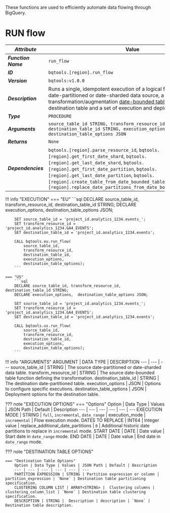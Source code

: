 These functions are used to efficiently automate data flowing through BigQuery.

# **RUN flow**
_**Attribute**_ | Value
--- | ---
_**Function Name**_ | `run_flow`
_**ID**_ | `bqtools.[region].run_flow`
_**Version**_ | `bqtools:v1.0.0`
_**Description**_ | Runs a single, idempotent execution of a logical flow, defined by a date-partitioned or date-sharded data source, a transformation/augmentation [date-bounded table function](/reference/bqtools/concepts/resources#date-bounded-table-function), a destination table and a set of execution and deployment options.
_**Type**_ | `PROCEDURE`
_**Arguments**_ | `source_table_id STRING, transform_resource_id STRING, destination_table_id STRING, execution_options JSON, destination_table_options JSON`
_**Returns**_ | `None`
_**Dependencies**_ | `bqtools.[region].parse_resource_id`, `bqtools.[region].get_first_date_shard`, `bqtools.[region].get_last_date_shard`, `bqtools.[region].get_first_date_partition`, `bqtools.[region].get_last_date_partition`, `bqtools.[region].create_table_from_date_bounded_table_function`, `bqtools.[region].replace_date_partitions_from_date_bounded_table_function`

!!! info "EXECUTION" 
    === "EU"
        ```sql
        DECLARE source_table_id, transform_resource_id, destination_table_id STRING;
        DECLARE execution_options,  destination_table_options JSON;

        SET source_table_id = 'project_id.analytics_1234.events_';
        SET transform_resource_id = 'project_id.analytics_1234.GA4_EVENTS';
        SET destination_table_id = 'project_id.analytics_1234.events';

        CALL bqtools.eu.run_flow(
            source_table_id, 
            transform_resource_id, 
            destination_table_id, 
            execution_options, 
            destination_table_options);
        ```
    
    === "US"
        ```sql
        DECLARE source_table_id, transform_resource_id, destination_table_id STRING;
        DECLARE execution_options,  destination_table_options JSON;

        SET source_table_id = 'project_id.analytics_1234.events_';
        SET transform_resource_id = 'project_id.analytics_1234.GA4_EVENTS';
        SET destination_table_id = 'project_id.analytics_1234.events';

        CALL bqtools.us.run_flow(
            source_table_id, 
            transform_resource_id, 
            destination_table_id, 
            execution_options, 
            destination_table_options);
        ```

!!! info "ARGUMENTS" 
    ARGUMENT | DATA TYPE | DESCRIPTION
    --- | --- | ---
    source_table_id | STRING | The source date-partitioned or date-sharded data table.
    transform_resource_id | STRING | The source date-bounded table function defining the transformation.
    destination_table_id | STRING | The destination date-partitioned table.
    execution_options | JSON | Options to configure specific executions.
    destination_table_options | JSON | Deployment options for the destination table.


??? note "EXECUTION OPTIONS"
    === "Options"
        Option | Data Type | Values | JSON Path | Default | Description
        --- | --- | --- | --- | --- | ---
        EXECUTION MODE | STRING | `full`, `incremental`, `date_range` | execution_mode | `incremental` | Flow execution mode.
        DATES TO REPLACE | INT64 | Integer value | replace_additional_date_partitions | `0` | Additional historic date partitions to replace in `incremental` mode.
        START DATE | DATE | Date value | Start date in `date_range` mode.
        END DATE | DATE | Date value | End date in `date_range` mode.
    
??? note "DESTINATION TABLE OPTIONS"

    === "Destination Table Options"
        Option | Data Type | Values | JSON Path | Default | Description
        --- | --- | --- | --- | --- | ---
        PARTITION EXPRESSION | STRING | Partition expression or column | partition_expression | `None` | Destination table partitioning specification.
        CLUSTERING COLUMN LIST | ARRAY<STRING> |  Clustering columns | clustering_column_list | `None` | Destination table clustering specification.   
        DESCRIPTION | STRING |  Description | description | `None` | Destination table description.       
        